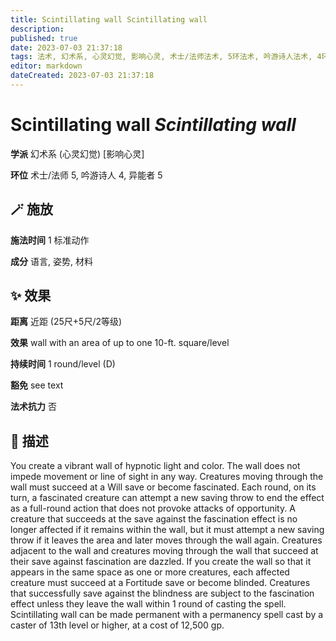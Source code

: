```yaml
---
title: Scintillating wall Scintillating wall
description: 
published: true
date: 2023-07-03 21:37:18
tags: 法术, 幻术系, 心灵幻觉, 影响心灵, 术士/法师法术, 5环法术, 吟游诗人法术, 4环法术, 异能者法术
editor: markdown
dateCreated: 2023-07-03 21:37:18
---
```


# **Scintillating wall** *Scintillating wall*

**学派** 幻术系 (心灵幻觉) \[影响心灵\] 

**环位** 术士/法师 5, 吟游诗人 4, 异能者 5

## 🪄 施放

**施法时间** 1 标准动作

**成分** 语言, 姿势, 材料

## ✨ 效果  

**距离** 近距 (25尺+5尺/2等级) 

**效果** wall with an area of up to one 10-ft. square/level 

**持续时间** 1 round/level (D) 

**豁免** see text

**法术抗力** 否

## 📖 描述

You create a vibrant wall of hypnotic light and color. The wall does not impede movement or line of sight in any way. Creatures moving through the wall must succeed at a Will save or become fascinated. Each round, on its turn, a fascinated creature can attempt a new saving throw to end the effect as a full-round action that does not provoke attacks of opportunity. A creature that succeeds at the save against the fascination effect is no longer affected if it remains within the wall, but it must attempt a new saving throw if it leaves the area and later moves through the wall again. Creatures adjacent to the wall and creatures moving through the wall that succeed at their save against fascination are dazzled.  If you create the wall so that it appears in the same space as one or more creatures, each affected creature must succeed at a Fortitude save or become blinded. Creatures that successfully save against the blindness are subject to the fascination effect unless they leave the wall within 1 round of casting the spell.  Scintillating wall can be made permanent with a permanency spell cast by a caster of 13th level or higher, at a cost of 12,500 gp.
    